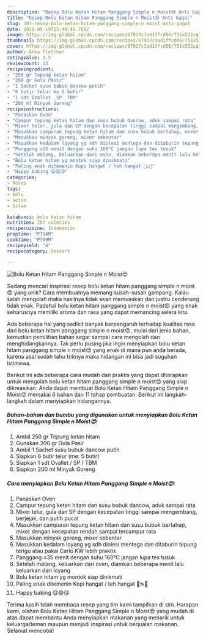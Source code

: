 ```yaml
---
description: "Resep Bolu Ketan Hitam Panggang Simple n Moist😍 Anti Gagal"
title: "Resep Bolu Ketan Hitam Panggang Simple n Moist😍 Anti Gagal"
slug: 307-resep-bolu-ketan-hitam-panggang-simple-n-moist-anti-gagal
date: 2020-09-19T15:40:49.769Z
image: https://img-global.cpcdn.com/recipes/67937c3ad1ffcd06/751x532cq70/bolu-ketan-hitam-panggang-simple-n-moist😍-foto-resep-utama.jpg
thumbnail: https://img-global.cpcdn.com/recipes/67937c3ad1ffcd06/751x532cq70/bolu-ketan-hitam-panggang-simple-n-moist😍-foto-resep-utama.jpg
cover: https://img-global.cpcdn.com/recipes/67937c3ad1ffcd06/751x532cq70/bolu-ketan-hitam-panggang-simple-n-moist😍-foto-resep-utama.jpg
author: Alma Fletcher
ratingvalue: 3.5
reviewcount: 13
recipeingredient:
- "250 gr Tepung ketan hitam"
- "200 gr Gula Pasir"
- "1 Sachet susu bubuk dancow putih"
- "6 butir telur me 5 butir"
- "1 sdt Ovallet  SP  TBM"
- "200 ml Minyak Goreng"
recipeinstructions:
- "Panaskan Oven"
- "Campur tepung ketan hitam dan susu bubuk dancow, aduk sampai rata"
- "Mixer telur, gula dan SP dengan kecepatan tinggi sampai mengembang, berjejak, dan putih pucat"
- "Masukkan campuran tepung ketan hitam dan susu bubuk bertahap, mixer dengan kecepatan rendah sampai tercampur rata"
- "Masukkan minyak goreng, mixer sebentar"
- "Masukkan kedalam loyang yg sdh diolesi mentega dan ditaburin tepung terigu atau pakai Carlo KW lebih praktis"
- "Panggang ±35 menit dengan suhu 160°C jangan lupa tes tusuk"
- "Setelah matang, keluarkan dari oven, diamkan beberapa menit lalu keluarkan dari loyang"
- "Bolu ketan hitam yg montok siap dinikmati"
- "Paling enak ditemenin Kopi hangat / teh hangat 🍵☕😋"
- "Happy baking 😋😄😘"
categories:
- Resep
tags:
- bolu
- ketan
- hitam

katakunci: bolu ketan hitam 
nutrition: 287 calories
recipecuisine: Indonesian
preptime: "PT14M"
cooktime: "PT59M"
recipeyield: "4"
recipecategory: Dessert

---
```



![Bolu Ketan Hitam Panggang Simple n Moist😍](https://img-global.cpcdn.com/recipes/67937c3ad1ffcd06/751x532cq70/bolu-ketan-hitam-panggang-simple-n-moist😍-foto-resep-utama.jpg)

Sedang mencari inspirasi resep bolu ketan hitam panggang simple n moist😍 yang unik? Cara membuatnya memang susah-susah gampang. Kalau salah mengolah maka hasilnya tidak akan memuaskan dan justru cenderung tidak enak. Padahal bolu ketan hitam panggang simple n moist😍 yang enak seharusnya memiliki aroma dan rasa yang dapat memancing selera kita.



Ada beberapa hal yang sedikit banyak berpengaruh terhadap kualitas rasa dari bolu ketan hitam panggang simple n moist😍, mulai dari jenis bahan, kemudian pemilihan bahan segar sampai cara mengolah dan menghidangkannya. Tak perlu pusing jika ingin menyiapkan bolu ketan hitam panggang simple n moist😍 yang enak di mana pun anda berada, karena asal sudah tahu triknya maka hidangan ini bisa jadi suguhan istimewa.


Berikut ini ada beberapa cara mudah dan praktis yang dapat diterapkan untuk mengolah bolu ketan hitam panggang simple n moist😍 yang siap dikreasikan. Anda dapat membuat Bolu Ketan Hitam Panggang Simple n Moist😍 memakai 6 bahan dan 11 tahap pembuatan. Berikut ini langkah-langkah dalam menyiapkan hidangannya.

<!--inarticleads1-->

##### Bahan-bahan dan bumbu yang digunakan untuk menyiapkan Bolu Ketan Hitam Panggang Simple n Moist😍:

1. Ambil 250 gr Tepung ketan hitam
1. Gunakan 200 gr Gula Pasir
1. Ambil 1 Sachet susu bubuk dancow putih
1. Siapkan 6 butir telur (me: 5 butir)
1. Siapkan 1 sdt Ovallet / SP / TBM
1. Siapkan 200 ml Minyak Goreng




<!--inarticleads2-->

##### Cara menyiapkan Bolu Ketan Hitam Panggang Simple n Moist😍:

1. Panaskan Oven
1. Campur tepung ketan hitam dan susu bubuk dancow, aduk sampai rata
1. Mixer telur, gula dan SP dengan kecepatan tinggi sampai mengembang, berjejak, dan putih pucat
1. Masukkan campuran tepung ketan hitam dan susu bubuk bertahap, mixer dengan kecepatan rendah sampai tercampur rata
1. Masukkan minyak goreng, mixer sebentar
1. Masukkan kedalam loyang yg sdh diolesi mentega dan ditaburin tepung terigu atau pakai Carlo KW lebih praktis
1. Panggang ±35 menit dengan suhu 160°C jangan lupa tes tusuk
1. Setelah matang, keluarkan dari oven, diamkan beberapa menit lalu keluarkan dari loyang
1. Bolu ketan hitam yg montok siap dinikmati
1. Paling enak ditemenin Kopi hangat / teh hangat 🍵☕😋
1. Happy baking 😋😄😘




Terima kasih telah membaca resep yang tim kami tampilkan di sini. Harapan kami, olahan Bolu Ketan Hitam Panggang Simple n Moist😍 yang mudah di atas dapat membantu Anda menyiapkan makanan yang menarik untuk keluarga/teman maupun menjadi inspirasi untuk berjualan makanan. Selamat mencoba!
